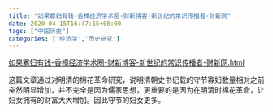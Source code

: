 ```yaml
---
title: "如果寡妇有钱-香樟经济学术圈-财新博客-新世纪的常识传播者-财新网"
date: 2020-04-15T16:47:15+08:00
tags: ["中国历史"]
categories: ['经济学','历史研究']
---
```


[如果寡妇有钱-香樟经济学术圈-财新博客-新世纪的常识传播者-财新网.html](/social/如果寡妇有钱-香樟经济学术圈-财新博客-新世纪的常识传播者-财新网.html)

这篇文章通过对明清的棉花革命研究，说明清朝史书记载的守节寡妇数量相对之前突然明显增加，并不完全是因为儒家思想，更重要的是因为在明清时棉花革命，让妇女拥有的财富大大增加。因此守节的妇女更多。
